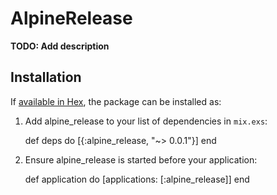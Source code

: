 # AlpineRelease

**TODO: Add description**

## Installation

If [available in Hex](https://hex.pm/docs/publish), the package can be installed as:

  1. Add alpine_release to your list of dependencies in `mix.exs`:

        def deps do
          [{:alpine_release, "~> 0.0.1"}]
        end

  2. Ensure alpine_release is started before your application:

        def application do
          [applications: [:alpine_release]]
        end

